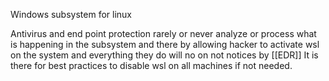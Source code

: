 Windows subsystem for linux 




Antivirus and end point protection rarely or never analyze or process what is happening in the subsystem and there by allowing hacker to activate wsl on the system and everything they do will no on not notices by [[EDR]]
It is there for best practices to disable wsl on all machines if not needed. 
